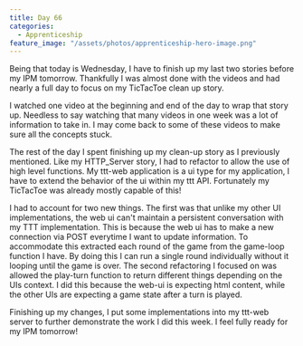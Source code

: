```yaml
---
title: Day 66
categories:
  - Apprenticeship
feature_image: "/assets/photos/apprenticeship-hero-image.png"
---
```


Being that today is Wednesday, I have to finish up my last two stories before my IPM tomorrow.
Thankfully I was almost done with the videos and had nearly a full day to focus on my TicTacToe
clean up story.

I watched one video at the beginning and end of the day to wrap that story up. Needless to say
watching that many videos in one week was a lot of information to take in. I may come back to
some of these videos to make sure all the concepts stuck.

The rest of the day I spent finishing up my clean-up story as I previously mentioned. Like my
HTTP_Server story, I had to refactor to allow the use of high level functions. My ttt-web application
is a ui type for my application, I have to extend the behavior of the ui within my ttt API.
Fortunately my TicTacToe was already mostly capable of this!

I had to account for two new things. The first was that unlike my other UI implementations, the web ui
can't maintain a persistent conversation with my TTT implementation. This is because the web ui has
to make a new connection via POST everytime I want to update information. To accommodate this extracted
each round of the game from the game-loop function I have. By doing this I can run a single round
individually without it looping until the game is over. The second refactoring I focused on was
allowed the play-turn function to return different things depending on the UIs context.
I did this because the web-ui is expecting html content, while the other UIs are expecting a game state
after a turn is played.

Finishing up my changes, I put some implementations into my ttt-web server to further demonstrate the
work I did this week. I feel fully ready for my IPM tomorrow!
  